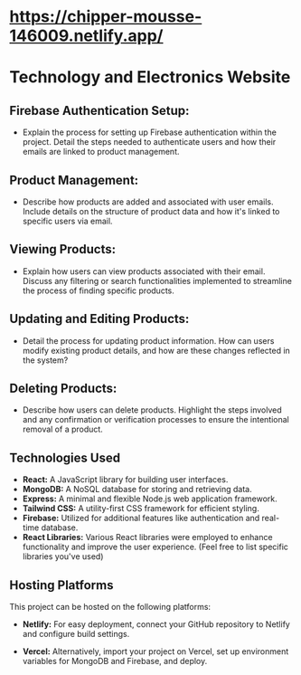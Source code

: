# https://chipper-mousse-146009.netlify.app/

# Technology and Electronics Website

## Firebase Authentication Setup:

- Explain the process for setting up Firebase authentication within the project. Detail the steps needed to authenticate users and how their emails are linked to product management.

## Product Management:

- Describe how products are added and associated with user emails. Include details on the structure of product data and how it's linked to specific users via email.

## Viewing Products:

- Explain how users can view products associated with their email. Discuss any filtering or search functionalities implemented to streamline the process of finding specific products.

## Updating and Editing Products:

- Detail the process for updating product information. How can users modify existing product details, and how are these changes reflected in the system?

## Deleting Products:

- Describe how users can delete products. Highlight the steps involved and any confirmation or verification processes to ensure the intentional removal of a product.

## Technologies Used

- **React:** A JavaScript library for building user interfaces.
- **MongoDB:** A NoSQL database for storing and retrieving data.
- **Express:** A minimal and flexible Node.js web application framework.
- **Tailwind CSS:** A utility-first CSS framework for efficient styling.
- **Firebase:** Utilized for additional features like authentication and real-time database.
- **React Libraries:** Various React libraries were employed to enhance functionality and improve the user experience. (Feel free to list specific libraries you've used)

## Hosting Platforms

This project can be hosted on the following platforms:

- **Netlify:** For easy deployment, connect your GitHub repository to Netlify and configure build settings.

- **Vercel:** Alternatively, import your project on Vercel, set up environment variables for MongoDB and Firebase, and deploy.
